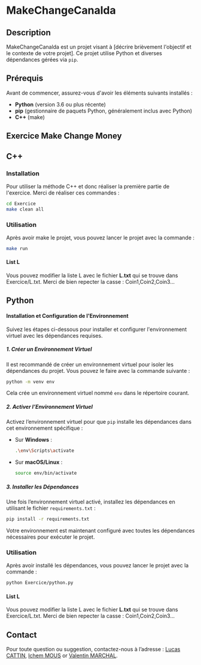 
# MakeChangeCanalda

## Description

MakeChangeCanalda est un projet visant à [décrire brièvement l'objectif et le contexte de votre projet]. Ce projet utilise Python et diverses dépendances gérées via `pip`.

## Prérequis

Avant de commencer, assurez-vous d'avoir les éléments suivants installés :

- **Python** (version 3.6 ou plus récente)
- **pip** (gestionnaire de paquets Python, généralement inclus avec Python)
- **C++** (make)

## Exercice Make Change Money

## C++

### Installation
Pour utiliser la méthode C++ et donc réaliser la première partie de l'exercice.
Merci de réaliser ces commandes :
```bash
cd Exercice
make clean all
```
### Utilisation
Après avoir make le projet, vous pouvez lancer le projet avec la commande :

```bash
make run
```

#### List L
Vous pouvez modifier la liste L avec le fichier **L.txt** qui se trouve dans Exercice/L.txt. Merci de bien repecter la casse : Coin1,Coin2,Coin3... 

## Python

#### Installation et Configuration de l'Environnement

Suivez les étapes ci-dessous pour installer et configurer l'environnement virtuel avec les dépendances requises.
##### 1. Créer un Environnement Virtuel

Il est recommandé de créer un environnement virtuel pour isoler les dépendances du projet. Vous pouvez le faire avec la commande suivante :

```bash
python -m venv env
```

Cela crée un environnement virtuel nommé `env` dans le répertoire courant.

##### 2. Activer l’Environnement Virtuel

Activez l’environnement virtuel pour que `pip` installe les dépendances dans cet environnement spécifique :

- Sur **Windows** :
  ```bash
  .\env\Scripts\activate
  ```

- Sur **macOS/Linux** :
  ```bash
  source env/bin/activate
  ```

##### 3. Installer les Dépendances

Une fois l’environnement virtuel activé, installez les dépendances en utilisant le fichier `requirements.txt` :

```bash
pip install -r requirements.txt
```

Votre environnement est maintenant configuré avec toutes les dépendances nécessaires pour exécuter le projet.

### Utilisation

Après avoir installé les dépendances, vous pouvez lancer le projet avec la commande :

```bash
python Exercice/python.py
```

#### List L
Vous pouvez modifier la liste L avec le fichier **L.txt** qui se trouve dans Exercice/L.txt. Merci de bien repecter la casse : Coin1,Coin2,Coin3... 

## Contact

Pour toute question ou suggestion, contactez-nous à l’adresse : [Lucas CATTIN](lucas.cattin@edu.univ-fcomte.fr), [Ichem MOUS](ichem.mous@edu.univ-fcomte.fr) or [Valentin MARCHAL](valentin.marchal02@edu.univ-fcomte.fr).
